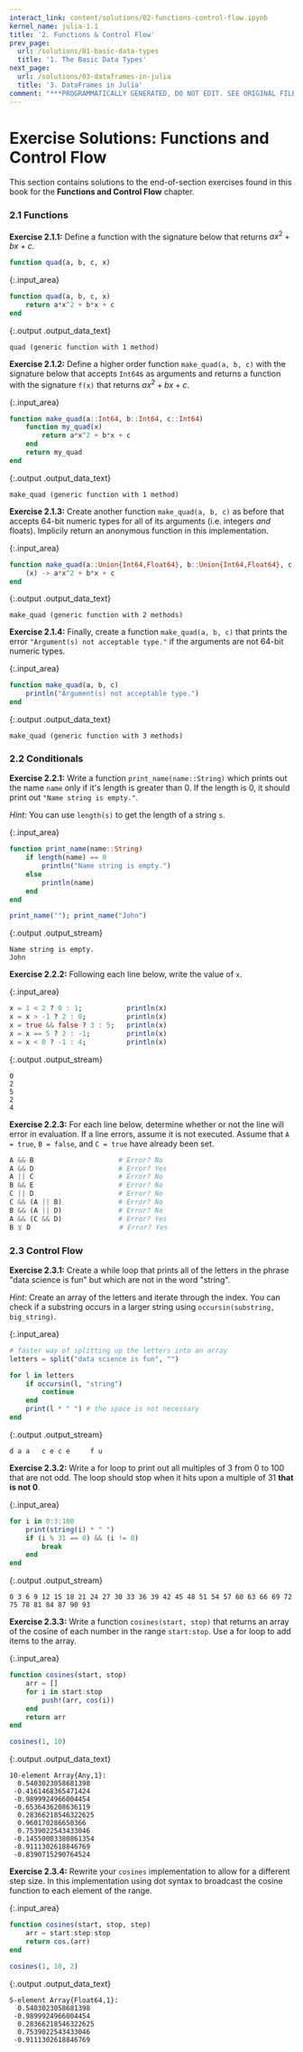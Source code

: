 ```yaml
---
interact_link: content/solutions/02-functions-control-flow.ipynb
kernel_name: julia-1.1
title: '2. Functions & Control Flow'
prev_page:
  url: /solutions/01-basic-data-types
  title: '1. The Basic Data Types'
next_page:
  url: /solutions/03-dataframes-in-julia
  title: '3. DataFrames in Julia'
comment: "***PROGRAMMATICALLY GENERATED, DO NOT EDIT. SEE ORIGINAL FILES IN /content***"
---
```


# Exercise Solutions: Functions and Control Flow

This section contains solutions to the end-of-section exercises found in this book for the **Functions and Control Flow** chapter.

### 2.1 Functions

**Exercise 2.1.1:** Define a function with the signature below that returns $ax^2 + bx + c$.

```julia
function quad(a, b, c, x)
```



{:.input_area}
```julia
function quad(a, b, c, x)
    return a*x^2 + b*x + c
end
```





{:.output .output_data_text}
```
quad (generic function with 1 method)
```



**Exercise 2.1.2:** Define a higher order function `make_quad(a, b, c)` with the signature below that accepts `Int64`s as arguments and returns a function with the signature `f(x)` that returns $ax^2 + bx + c$.



{:.input_area}
```julia
function make_quad(a::Int64, b::Int64, c::Int64)
    function my_quad(x)
        return a*x^2 + b*x + c
    end
    return my_quad
end
```





{:.output .output_data_text}
```
make_quad (generic function with 1 method)
```



**Exercise 2.1.3:** Create another function `make_quad(a, b, c)` as before that accepts 64-bit numeric types for all of its arguments (i.e. integers _and_ floats). Implicily return an anonymous function in this implementation.



{:.input_area}
```julia
function make_quad(a::Union{Int64,Float64}, b::Union{Int64,Float64}, c::Union{Int64,Float64})
    (x) -> a*x^2 + b*x + c
end
```





{:.output .output_data_text}
```
make_quad (generic function with 2 methods)
```



**Exercise 2.1.4:** Finally, create a function `make_quad(a, b, c)` that prints the error `"Argument(s) not acceptable type."` if the arguments are not 64-bit numeric types.



{:.input_area}
```julia
function make_quad(a, b, c)
    println("Argument(s) not acceptable type.")
end
```





{:.output .output_data_text}
```
make_quad (generic function with 3 methods)
```



### 2.2 Conditionals

**Exercise 2.2.1:** Write a function `print_name(name::String)` which prints out the name `name` only if it's length is greater than 0. If the length is 0, it should print out `"Name string is empty."`.

_Hint:_ You can use `length(s)` to get the length of a string `s`.



{:.input_area}
```julia
function print_name(name::String)
    if length(name) == 0
        println("Name string is empty.")
    else
        println(name)
    end
end

print_name(""); print_name("John")
```


{:.output .output_stream}
```
Name string is empty.
John

```

**Exercise 2.2.2:** Following each line below, write the value of `x`.



{:.input_area}
```julia
x = 1 < 2 ? 0 : 1;           println(x)
x = x > -1 ? 2 : 0;          println(x)
x = true && false ? 3 : 5;   println(x)
x = x == 5 ? 2 : -1;         println(x)
x = x < 0 ? -1 : 4;          println(x)
```


{:.output .output_stream}
```
0
2
5
2
4

```

**Exercise 2.2.3:** For each line below, determine whether or not the line will error in evaluation. If a line errors, assume it is not executed. Assume that `A = true`, `B = false`, and `C = true` have already been set.

```julia
A && B                     # Error? No
A && D                     # Error? Yes
A || C                     # Error? No
B && E                     # Error? No
C || D                     # Error? No
C && (A || B)              # Error? No
B && (A || D)              # Error? No
A && (C && D)              # Error? Yes
B ⊻ D                      # Error? Yes
```

### 2.3 Control Flow

**Exercise 2.3.1:** Create a while loop that prints all of the letters in the phrase "data science is fun" but which are not in the word "string".

_Hint:_ Create an array of the letters and iterate through the index. You can check if a substring occurs in a larger string using `occursin(substring, big_string)`.



{:.input_area}
```julia
# faster way of splitting up the letters into an array
letters = split("data science is fun", "")

for l in letters
    if occursin(l, "string")
        continue
    end
    print(l * " ") # the space is not necessary
end
```


{:.output .output_stream}
```
d a a   c e c e     f u 
```

**Exercise 2.3.2:** Write a for loop to print out all multiples of 3 from 0 to 100 that are not odd. The loop should stop when it hits upon a multiple of 31 **that is not 0**.



{:.input_area}
```julia
for i in 0:3:100
    print(string(i) * " ")
    if (i % 31 == 0) && (i != 0)
        break
    end
end
```


{:.output .output_stream}
```
0 3 6 9 12 15 18 21 24 27 30 33 36 39 42 45 48 51 54 57 60 63 66 69 72 75 78 81 84 87 90 93 
```

**Exercise 2.3.3:** Write a function `cosines(start, stop)` that returns an array of the cosine of each number in the range `start:stop`. Use a for loop to add items to the array.



{:.input_area}
```julia
function cosines(start, stop)
    arr = []
    for i in start:stop
        push!(arr, cos(i))
    end
    return arr
end

cosines(1, 10)
```





{:.output .output_data_text}
```
10-element Array{Any,1}:
  0.5403023058681398 
 -0.4161468365471424 
 -0.9899924966004454 
 -0.6536436208636119 
  0.28366218546322625
  0.960170286650366  
  0.7539022543433046 
 -0.14550003380861354
 -0.9111302618846769 
 -0.8390715290764524 
```



**Exercise 2.3.4:** Rewrite your `cosines` implementation to allow for a different step size. In this implementation using dot syntax to broadcast the cosine function to each element of the range.



{:.input_area}
```julia
function cosines(start, stop, step)
    arr = start:step:stop
    return cos.(arr)
end

cosines(1, 10, 2)
```





{:.output .output_data_text}
```
5-element Array{Float64,1}:
  0.5403023058681398 
 -0.9899924966004454 
  0.28366218546322625
  0.7539022543433046 
 -0.9111302618846769 
```



 
